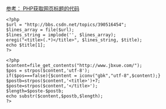 [参考： PHP获取网页标题的代码 ](http://blog.csdn.net/langyu1021/article/details/49275961)
```
<?php
$url = "http://bbs.csdn.net/topics/390516454";
$lines_array = file($url);
$lines_string = implode('', $lines_array);
eregi("<title>(.*)</title>", $lines_string, $title);
echo $title[1];
?>
```

```
<?php
$content=file_get_contents("http://www.jbxue.com/");
$pos = strpos($content,'utf-8');
if($pos===false){$content = iconv("gbk","utf-8",$content);}
$postb=strpos($content,'<title>')+7;
$poste=strpos($content,'</title>');
$length=$poste-$postb;
echo substr($content,$postb,$length);
?>
```

